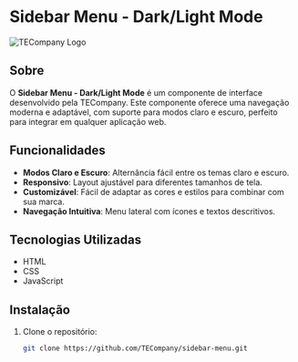# Sidebar Menu - Dark/Light Mode

![TECompany Logo](link-to-logo.png)

## Sobre

O **Sidebar Menu - Dark/Light Mode** é um componente de interface desenvolvido pela TECompany. Este componente oferece uma navegação moderna e adaptável, com suporte para modos claro e escuro, perfeito para integrar em qualquer aplicação web.

## Funcionalidades

- **Modos Claro e Escuro**: Alternância fácil entre os temas claro e escuro.
- **Responsivo**: Layout ajustável para diferentes tamanhos de tela.
- **Customizável**: Fácil de adaptar as cores e estilos para combinar com sua marca.
- **Navegação Intuitiva**: Menu lateral com ícones e textos descritivos.

## Tecnologias Utilizadas

- HTML
- CSS
- JavaScript

## Instalação

1. Clone o repositório:
   ```sh
   git clone https://github.com/TECompany/sidebar-menu.git
